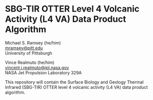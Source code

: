 # SBG-TIR OTTER Level 4 Volcanic Activity (L4 VA) Data Product Algorithm

Michael S. Ramsey (he/him)<br>
[mramsey@pitt.edu](mailto:mramsey@pitt.edu)<br>
University of Pittsburgh

Vince Realmuto (he/him)<br>
[vincent.j.realmuto@jpl.nasa.gov](mailto:vincent.j.realmuto@jpl.nasa.gov)<br>
NASA Jet Propulsion Laboratory 329A

This repository will contain the Surface Biology and Geology Thermal Infrared (SBG-TIR) OTTER level 4 volcanic activity (L4 VA) data product algorithm.

